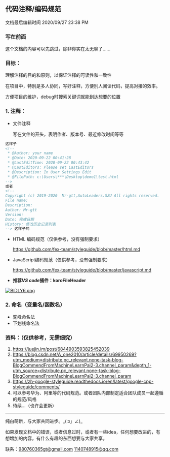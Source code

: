 ## 代码注释/编码规范

文档最后编辑时间  2020/09/27 23:38 PM

### 写在前面

这个文档的内容可以先跳过，除非你实在太无聊了......

### 目标：

理解注释的目的和原则，以保证注释的可读性和一致性

在项目中，特别是多人协同，写好注释，方便别人阅读代码，提高对接的效率。

方便项目的维护，debug时搜索关键词就能到达想要的位置



### 1. 注释：

* 文件注释

  写在文件的开头，表明作者、版本号、最近修改时间等等

~~~html
这样子
<!--
 * @Author: your name
 * @Date: 2020-09-22 00:41:28
 * @LastEditTime: 2020-09-22 00:43:42
 * @LastEditors: Please set LastEditors
 * @Description: In User Settings Edit
 * @FilePath: c:\Users\***\Desktop\demo1\test.html
-->
或者
<!--
Copyright (c) 2019-2020  Mr-gtt,AutoLeaders.SZU All rights reserved. 
File name: 
Description: 
Author: Mr-gtt
Version: 
Date: 完成日期
History: 修改历史记录列表
--> 这样子的
~~~

* HTML 编码规范（仅供参考，没有强制要求）

  https://github.com/fex-team/styleguide/blob/master/html.md

* JavaScript编码规范（仅供参考，没有强制要求）

  https://github.com/fex-team/styleguide/blob/master/javascript.md




* **推荐*VS code*插件：koroFileHeader**

[![BlDLY6.png](https://s1.ax1x.com/2020/10/27/BlDLY6.png)](https://imgchr.com/i/BlDLY6)



### 2. 命名（变量名/函数名）

* 驼峰命名法
* 下划线命名法



### 资料：（仅供参考，无需细究）

1. https://juejin.im/post/6844903593825452039
2. https://blog.csdn.net/A_one2010/article/details/69950269?utm_medium=distribute.pc_relevant.none-task-blog-BlogCommendFromMachineLearnPai2-3.channel_param&depth_1-utm_source=distribute.pc_relevant.none-task-blog-BlogCommendFromMachineLearnPai2-3.channel_param
3. https://zh-google-styleguide.readthedocs.io/en/latest/google-cpp-styleguide/comments/
4. 可以参考华为、阿里等的代码规范。或者团队内部制定适合团队成员一起遵循的规范/风格
5. 待续...（也许会更新）



******************************************************************************

纯白萌新，与大家共同进步。\_(:з」∠)\_

如果发现文档中的错误，或者信息过时，或者有一些idea，任何想要改进的，有想增加的内容，有什么有趣的东西想要与大家共享。

联系：980760365gt@gmail.com  1140748915@qq.com